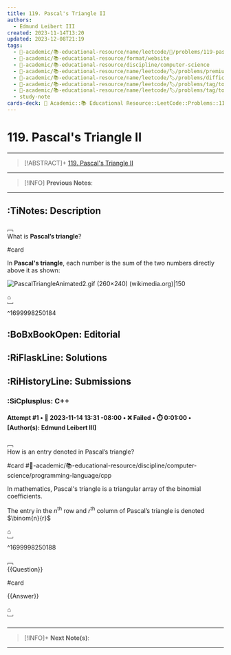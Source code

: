 ```yaml
---
title: 119. Pascal's Triangle II
authors:
  - Edmund Leibert III
created: 2023-11-14T13:20
updated: 2023-12-08T21:19
tags:
  - 🔴-academic/📚-educational-resource/name/leetcode/🔖/problems/119-pascals-triangle-ii
  - 🔴-academic/📚-educational-resource/format/website
  - 🔴-academic/📚-educational-resource/discipline/computer-science
  - 🔴-academic/📚-educational-resource/name/leetcode/🏷️/problems/premium/no
  - 🔴-academic/📚-educational-resource/name/leetcode/🏷️/problems/difficulty/easy
  - 🔴-academic/📚-educational-resource/name/leetcode/🏷️/problems/tag/topic/array
  - 🔴-academic/📚-educational-resource/name/leetcode/🏷️/problems/tag/topic/dynamic-programming
  - study-note
cards-deck: 🔴 Academic::📚 Educational Resource::LeetCode::Problems::119. Pascal's Triangle II
---
```


# 119. Pascal's Triangle II

---

> [!ABSTRACT]+
> [119. Pascal's Triangle II](https://leetcode.com/problems/pascals-triangle-ii/description/)

---

> [!INFO]
> **Previous Notes**:
> 

---

## :TiNotes: Description

﹇<br>
What is **Pascal’s triangle**?

#card 

In **Pascal's triangle**, each number is the sum of the two numbers directly above it as shown:

![PascalTriangleAnimated2.gif (260×240) (wikimedia.org)|150](https://upload.wikimedia.org/wikipedia/commons/0/0d/PascalTriangleAnimated2.gif)

⌂
<br>﹈<br>^1699998250184

## :BoBxBookOpen: Editorial

## :RiFlaskLine: Solutions

## :RiHistoryLine: Submissions

### :SiCplusplus: C++

#### **Attempt #1** • 📆 2023-11-14 13:31 -08:00 • ❌ Failed • ⏱️ 0:01:00 • \[Author(s): Edmund Leibert III\]

﹇<br>
How is an entry denoted in Pascal’s triangle?

#card #🔴-academic/📚-educational-resource/discipline/computer-science/programming-language/cpp 

In mathematics, Pascal's triangle is a triangular array of the binomial coefficients.  

The entry in the $n^{\text{th}}$ row and $r^{\text{th}}$ column of Pascal’s triangle is denoted $\binom{n}{r}$

⌂
<br>﹈<br>^1699998250188

﹇<br>
{{Question}}

#card 

{{Answer}}

⌂
<br>﹈<br>


---

> [!INFO]+ 
> **Next Note(s)**:
> 

---

